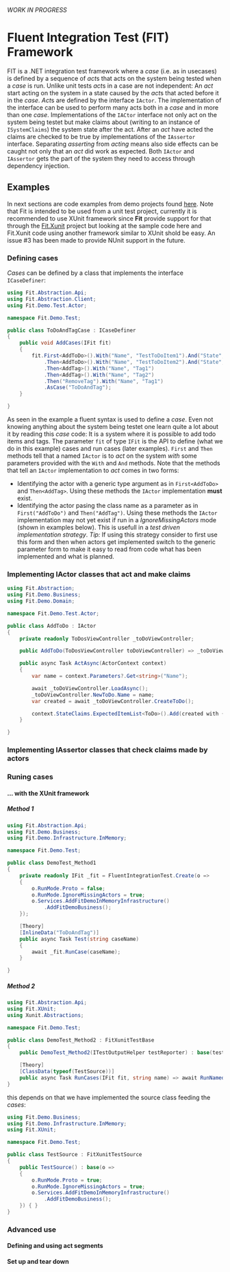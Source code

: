 *WORK IN PROGRESS*

# Fluent Integration Test (FIT) Framework

FIT is a .NET integration test framework where a *case* (i.e. as in usecases) is defined by a sequence of *act*s that acts on the system being tested when a *case* is run.
Unlike unit tests *act*s in a case are not independent: An *act* start acting on the system in a state caused by the *act*s that acted before it in the *case*. *Act*s are defined by the interface `IActor`.
The implementation of the interface can be used to perform many acts both in a *case* and in more than one *case*.
Implementations of the `IACtor` interface not only act on the system being testet but make claims about (writing to an instance of `ISystemClaims`) the system state after the act.
After an *act* have acted the claims are checked to be true by implementations of the `IAssertor` interface.
Separating *asserting* from *acting* means also side effects can be caught not only that an *act* did work as expected.
Both `IActor` and `IAssertor` gets the part of the system they need to access through dependency injection.

## Examples

In next sections are code examples from demo projects found [here](https://github.com/Aha43/Fit/tree/main/src/Demo). Note that Fit is intended to be used from a unit test project, currently it is recommended to use XUnit framework since **Fit** provide support for that through the [Fit.Xunit](https://github.com/Aha43/Fit/tree/main/src/Fit.XUnit) project but looking at the sample code here and Fit.Xunit code using another framework similar to XUnit shold be easy. An issue #3 has been made to provide NUnit support in the future.  

### Defining cases

*Cases* can be defined by a class that implements the interface `ICaseDefiner`:

```cs
using Fit.Abstraction.Api;
using Fit.Abstraction.Client;
using Fit.Demo.Test.Actor;

namespace Fit.Demo.Test;

public class ToDoAndTagCase : ICaseDefiner
{
    public void AddCases(IFit fit)
    {
        fit.First<AddToDo>().With("Name", "TestToDoItem1").And("State", "Next")
            .Then<AddToDo>().With("Name", "TestToDoItem2").And("State", "SAP")
            .Then<AddTag>().With("Name", "Tag1")
            .Then<AddTag>().With("Name", "Tag2")
            .Then("RemoveTag").With("Name", "Tag1")
            .AsCase("ToDoAndTag");
    }

}
```
As seen in the example a fluent syntax is used to define a *case*. 
Even not knowing anything about the system being testet one learn quite a lot about it by reading this *case* code: It is a system where it is possible to add todo items and tags.
The parameter `fit` of type `IFit` is the API to define (what we do in this example) cases and run cases (later examples). 
`First` and `Then` methods tell that a named `IActor` is to *act* on the system *with* some parameters provided with the `With` and `And` methods. 
Note that the methods that tell an `IActor` implementation to *act* comes in two forms:

- Identifying the actor with a generic type argument as in `First<AddToDo>` and `Then<AddTag>`. Using these methods the `IActor` implementation **must** exist.
- Identifying the actor pasing the class name as a parameter as in `First("AddToDo")` and `Then("AddTag")`. Using these methods the `IActor` implementation may not yet exist if run in a *IgnoreMissingActors* mode (shown in examples below). This is usefull in a *test driven implementation strategy*. *Tip:* If using this strategy consider to first use this form and then when actors get implemented switch to the generic parameter form to make it easy to read from code what has been implemented and what is planned.

### Implementing IActor classes that act and make claims

```cs
using Fit.Abstraction;
using Fit.Demo.Business;
using Fit.Demo.Domain;

namespace Fit.Demo.Test.Actor;

public class AddToDo : IActor
{
    private readonly ToDosViewController _toDoViewController;

    public AddToDo(ToDosViewController toDoViewController) => _toDoViewController = toDoViewController;

    public async Task ActAsync(ActorContext context)
    {
        var name = context.Parameters?.Get<string>("Name");

        await _toDoViewController.LoadAsync();
        _toDoViewController.NewToDo.Name = name;
        var created = await _toDoViewController.CreateToDo();

        context.StateClaims.ExpectedItemList<ToDo>().Add(created with { }); 
    }

}

```

### Implementing IAssertor classes that check claims made by actors

### Runing cases

#### ... with the XUnit framework

##### Method 1
```cs 
using Fit.Abstraction.Api;
using Fit.Demo.Business;
using Fit.Demo.Infrastructure.InMemory;

namespace Fit.Demo.Test;

public class DemoTest_Method1
{
    private readonly IFit _fit = FluentIntegrationTest.Create(o =>
    {
        o.RunMode.Proto = false;
        o.RunMode.IgnoreMissingActors = true;
        o.Services.AddFitDemoInMemoryInfrastructure()
            .AddFitDemoBusiness();
    });

    [Theory]
    [InlineData("ToDoAndTag")]
    public async Task Test(string caseName)
    {
        await _fit.RunCase(caseName);
    }

}
```

##### Method 2
```cs 
using Fit.Abstraction.Api;
using Fit.XUnit;
using Xunit.Abstractions;

namespace Fit.Demo.Test;

public class DemoTest_Method2 : FitXunitTestBase
{
    public DemoTest_Method2(ITestOutputHelper testReporter) : base(testReporter) { }

    [Theory]
    [ClassData(typeof(TestSource))]
    public async Task RunCases(IFit fit, string name) => await RunNamedCase(fit, name);
}
```

this depends on that we have implemented the source class feeding the *cases*:
```cs
using Fit.Demo.Business;
using Fit.Demo.Infrastructure.InMemory;
using Fit.XUnit;

namespace Fit.Demo.Test;

public class TestSource : FitXunitTestSource
{
    public TestSource() : base(o =>
    {
        o.RunMode.Proto = true;
        o.RunMode.IgnoreMissingActors = true;
        o.Services.AddFitDemoInMemoryInfrastructure()
            .AddFitDemoBusiness();
    }) { }
}
```

### Advanced use

#### Defining and using act segments

#### Set up and tear down


